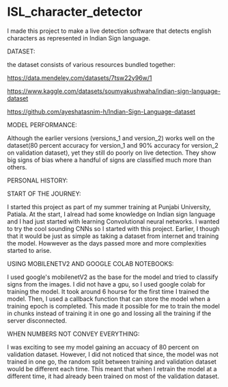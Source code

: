 # ISL_character_detector
I made this project to make a live detection software that detects english characters as represented in Indian Sign language.


DATASET:

the dataset consists of various resources bundled together:

https://data.mendeley.com/datasets/7tsw22y96w/1

https://www.kaggle.com/datasets/soumyakushwaha/indian-sign-language-dataset

https://github.com/ayeshatasnim-h/Indian-Sign-Language-dataset


MODEL PERFORMANCE:

Although the earlier versions (versions_1 and version_2) works well on the dataset(80 percent accuracy for version_1 and 90% accuracy for version_2 on validation dataset), yet they still do poorly on live detection. They show big signs of bias where a handful of signs are classified much more than others.


PERSONAL HISTORY:


START OF THE JOURNEY:

I started this project as part of my summer training at Punjabi University, Patiala. At the start, I alread had some knowledge on Indian sign language and I had just started with learning Convolutional neural networks. I wanted to try the cool sounding CNNs so I started with this project. Earlier, I though that it would be just as simple as taking a dataset from internet and training the model. Howwever as the days passed more and more complexities started to arise.


USING MOBILENETV2 AND GOOGLE COLAB NOTEBOOKS:

I used google's mobilenetV2 as the base for the model and tried to classify signs from the images. I did not have a gpu, so I used google colab for training the model. It took around 6 hourse for the first time I trained the model. Then, I used a callback function that can store the model when a training epoch is completed. This made it possible for me to train the model in chunks instead of training it in one go and lossing all the training if the server disconnected.


WHEN NUMBERS NOT CONVEY EVERYTHING:

I was exciting to see my model gaining an accuacy of 80 percent on validation dataset. However, I did not noticed that since, the model was not trained in one go, the random split between training and validation dataset would be different each time. This meant that when I retrain the model at a different time, it had already been trained on most of the validation dataset.